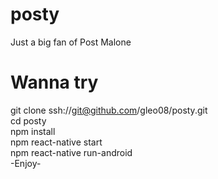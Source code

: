 # posty
Just a big fan of Post Malone

# Wanna try
git clone ssh://git@github.com/gleo08/posty.git</br >
cd posty</br >
npm install </br >
npm react-native start</br >
npm react-native run-android</br >
-Enjoy-

